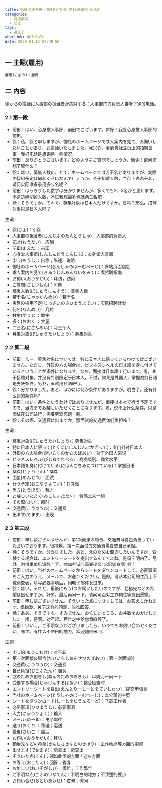 ```yaml
---
title: 标日高级下册——第4单元社会-第16课雇用-会话2
categories:
  - 外语学习
  - 日语
tags:
  - 高级下
abbrlink: 6d1a8a7c
date: 2025-01-12 07:49:50
---
```

## 一 主题(雇用)

```
雇用(こよう)：雇佣
```

<!--more-->

## 二 内容

徐からの電話に人事部の担当者が応対する：人事部门的负责人接听了徐的电话。

### 2.1 第一段

* 前田：はい、心身堂人事部、前田でございます。你好！我是心身堂人事部的前田。
* 徐：私、徐と申しますが、御社のホームページで求人案内を見て、お伺いしたいことがあり、お電話いたしました。我兴许，看到贵社主页上的招聘启事，我打电话是想询问一些情况。
* 前田：ありがとうございます。どのようなご質問でしょうか。谢谢！请问您想了解什么？
* 徐：はい。募集人数のことで、ホームページでは若干名とありますが、実際の採用予定は何名ぐらいなんでしょうか。关于招聘人数，主页上说若干名，请问实际准备录用多少名呢？
* 前田：はっきりした数字は分かりませんが、多くても2、3名かと思います。不清楚确切的人数，不过我想最多也就两三名吧
* 徐：そうですか。それで、募集対象は日本人だけですか。是吗？那么，招聘对象只是日本人吗？

生词：

* 徐(じょ)：小徐
* 人事部の担当者(じんじぶのたんとうしゃ)：人事部的负责人
* 応対(おうたい)：应酬
* 前田(まえだ)：前田
* 心身堂人事部(しんしんどうじんじぶ)：心身堂人事部
* 申し(もうし)：自称；陈述、说明
* 御社のホームページ(おんしゃのほーむぺーじ)：网站页面信息
* 求人案内を見て(きゅうじんあんないをみて)：看招聘指南
* お伺い(おうかがい)：拜访，访问
* ご質問(ごしつもん)：问题
* 募集人数(ぼしゅうにんずう)：募集人数
* 若干名(じゃっかんめい)：若干名
* 実際の採用予定(じっさいのさいようよてい)：实际招聘计划
* 何名(なんめい)：几位
* 数字(すうじ)：数字
* 多く(おおく)：大量
* 二三名(にさんめい)：两三个人
* 募集対象(ぼしゅうたいしょう)：募集对象

### 2.2  第二段

* 前田：えー、募集対象については、特に日本人に限っているわけではございません。ただし、外国の方の場合は、ビジネスレベルの日本語を身に付けているということが条件になります。なお、面接は日本語で行います。嗯，关于招聘对象，并没有特别限定于日本人。不过，如果是外国人，掌握商务日语是先决条件。另外，面试用日语进行。
* 徐：分かりました。あと、ほかには何か条件がありますか。明白了。还有什么别的条件吗?
* 前田：はい。条件というわけではありませんが、面接は本社で行う予定ですので、当方までお越しいただくことになります。嗯，说不上什么条件，只是面试在公司进行，需要劳驾您跑一趟。
* 徐：その際、交通費は出ますか。那面试的交通费你们负担吗？

生词：

* 募集対象(ぼしゅうたいしょう)：募集对象
* 特に日本人に限って(とくににほんじんにかぎって)：专门针对日本人
* 外国の方の場合(がいこくのかたのばあい)：对于外国人来说
* ビジネスレベル(びじねすれべる)：商务级别、商业水平
* 日本語を身に付けている(にほんごをみにつけている)：掌握日语
* 条件(じょうけん)：条件
* 面接(めんせつ)：面试
* 行う予定(おこなうよてい)：打算做
* 当方(とうほう)：我方
* お越しいただく(おこしいただく)：劳驾您来一趟
* その際(さい)：那时
* 交通費(こうつうひ)：交通费
* 出ます(でます)：出现

### 2.3 第三段

*  前田：申し訳ございませんが、第1次面接の場合、交通費は自己負担していただいております。很抱歉，第一次面试的交通费需要您自己承担。
* 徐：そうですか。分かりました。あと、念のためお聞きしたいんですが、受験する場合は、エントリーシートを提出するんですよね。是吗？明白了。另外，为慎重起见请教一下，参加考试时需要提交“求职调查表”吧？
* 前田：はい。当社のホームページからシートをダウンロードして、必要事項をご入力のうえ、メールで、お送りください。是的。请从本公司的主页上下载调查表，填写必要事项后，用电子邮件发过来。
* 徐：はい。それと、最後にもう1つお伺いしたいのですが、勤務先などの希望は出せますか。好的。最后再问一下，请问可否对工作岗位等提出愿望。
* 前田：申し訳ございません。そういった点につきましては、お答えしかねます。很抱歉。关于这样的问题，恕难回答。
* 徐：ああ、そうですね。すみません。お忙しいところ、お手数をおかけしました。噢，是啊。对不起。百忙之中给您添麻烦了。
* 前田：いいえ。ご不明な点がございましたら、いつでもお問い合わせください。哪里。有什么不明白的地方，欢迎随时来问。

生词：

* 申し訳(もうしわけ)：对不起
* 第一次面接の場合(だいいちじめんせつのばあい)：第一次面试时
* 交通費(こうつうひ)：交通费
* 自己負担(じこふたん)：自负
* 念のためお聞きし(ねんのためおききし)：以防万一问一下
* 受検する場合(じゅけんするばあい)：接受检查时
* エントリーシートを提出(えんとりーしーとをていしゅつ)：提交申请表
* 当社のホームぺージ(とうしゃのほーむぺーじ)：本公司的主页
* シートをダウンロード(しーとをだうんろーど)：下载工作表
*  必要事項(ひつようじ)：必要事項
* 入力(にゅうりょく)：输入
* メール(めーる)：电子邮件
* 送り(おくり)：移送；运送
* 最後(さいご)：最后
* お伺い(おうかがい)：拜访
* 勤務先などの希望(きんむさきなどのきぼう)：工作地点等方面的期望
* 出せます(でせます)：能拿出；能交出
* そういた点(てん)：诸如此类的方面 / 这些方面
* お答え(おこたえ)：回答；答复
* お忙しい(おいそがしい)：很忙；工作繁忙
* ご不明な点(ごふめいなてん)：不明白的地方；不清楚的要点
* お問い合せ(おといあわせ)：咨询；询问
